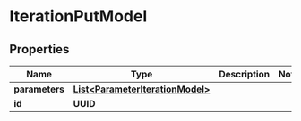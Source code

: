 

# IterationPutModel


## Properties

| Name | Type | Description | Notes |
|------------ | ------------- | ------------- | -------------|
|**parameters** | [**List&lt;ParameterIterationModel&gt;**](ParameterIterationModel.md) |  |  |
|**id** | **UUID** |  |  |



